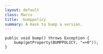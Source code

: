 ```yaml
---
layout: default
class: Macro
title: -bumppolicy 
summary: A mask to bump a version.
---
```


	public void bump() throws Exception {
		bump(getProperty(BUMPPOLICY, "=+0"));
	}
